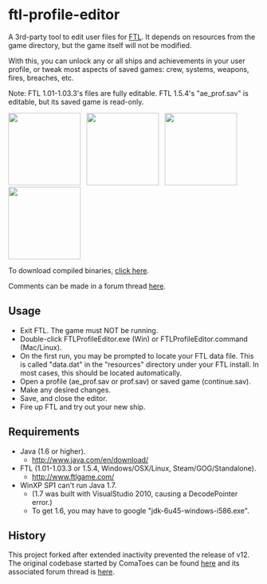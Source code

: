 ftl-profile-editor
==================

A 3rd-party tool to edit user files for [FTL](http://www.ftlgame.com/). It depends on resources from the game directory, but the game itself will not be modified.

With this, you can unlock any or all ships and achievements in your user profile, or tweak most aspects of saved games: crew, systems, weapons, fires, breaches, etc.

Note: FTL 1.01-1.03.3's files are fully editable. FTL 1.5.4's "ae_prof.sav" is editable, but its saved game is read-only.

<a href="https://raw.github.com/Vhati/ftl-profile-editor/master/img/screenshot05.png"><img src="https://raw.github.com/Vhati/ftl-profile-editor/master/img/screenshot05.png" width="145px" height="auto" /></a> &nbsp; <a href="https://raw.github.com/Vhati/ftl-profile-editor/master/img/screenshot04.png"><img src="https://raw.github.com/Vhati/ftl-profile-editor/master/img/screenshot04.png" width="145px" height="auto" /></a> &nbsp; <a href="https://raw.github.com/Vhati/ftl-profile-editor/master/img/screenshot02.png"><img src="https://raw.github.com/Vhati/ftl-profile-editor/master/img/screenshot02.png" width="145px" height="auto" /></a> &nbsp; <a href="https://raw.github.com/Vhati/ftl-profile-editor/master/img/screenshot03.png"><img src="https://raw.github.com/Vhati/ftl-profile-editor/master/img/screenshot03.png" width="145px" height="auto" /></a>

To download compiled binaries, [click here](https://sourceforge.net/projects/ftleditor/).

Comments can be made in a forum thread [here](http://www.ftlgame.com/forum/viewtopic.php?f=7&t=10959).


Usage
-----
* Exit FTL. The game must NOT be running.
* Double-click FTLProfileEditor.exe (Win) or FTLProfileEditor.command (Mac/Linux).
* On the first run, you may be prompted to locate your FTL data file. This is called "data.dat" in the "resources" directory under your FTL install. In most cases, this should be located automatically.
* Open a profile (ae_prof.sav or prof.sav) or saved game (continue.sav).
* Make any desired changes.
* Save, and close the editor.
* Fire up FTL and try out your new ship.


Requirements
------------
* Java (1.6 or higher).
    * http://www.java.com/en/download/
* FTL (1.01-1.03.3 or 1.5.4, Windows/OSX/Linux, Steam/GOG/Standalone).
    * http://www.ftlgame.com/
* WinXP SP1 can't run Java 1.7.
    * (1.7 was built with VisualStudio 2010, causing a DecodePointer error.)
    * To get 1.6, you may have to google "jdk-6u45-windows-i586.exe".


History
-------
This project forked after extended inactivity prevented the release of v12. The original codebase started by ComaToes can be found [here](https://github.com/ComaToes/ftl-profile-editor) and its associated forum thread is [here](http://www.ftlgame.com/forum/viewtopic.php?f=7&t=2877).
